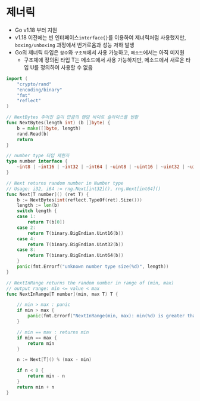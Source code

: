 # 제너릭

* Go v1.18 부터 지원  
* v1.18 이전에는 빈 인터페이스`interface{}`를 이용하여 제너릭처럼 사용했지만, `boxing/unboxing` 과정에서 번거로움과 성능 저하 발생  
* Go의 제너릭 타입은 `함수`와 `구조체`에서 사용 가능하고, `메소드`에서는 아직 미지원  
  * 구조체에 정의된 타입 T는 메소드에서 사용 가능하지만, 메소드에서 새로운 타입 U를 정의하여 사용할 수 없음  

```go
import (
	"crypto/rand"
	"encoding/binary"
	"fmt"
	"reflect"
)

// NextBytes 주어진 길이 만큼의 랜덤 바이트 슬라이스를 반환
func NextBytes(length int) (b []byte) {
	b = make([]byte, length)
	rand.Read(b)
	return
}

// number type 타입 제한자
type number interface {
	~int8 | ~int16 | ~int32 | ~int64 | ~uint8 | ~uint16 | ~uint32 | ~uint64 | ~int | ~uint
}

// Next returns random number in Number type
// Usage: i32, i64 := rng.Next[int32](), rng.Next[int64]()
func Next[T number]() (ret T) {
	b := NextBytes(int(reflect.TypeOf(ret).Size()))
	length := len(b)
	switch length {
	case 1:
		return T(b[0])
	case 2:
		return T(binary.BigEndian.Uint16(b))
	case 4:
		return T(binary.BigEndian.Uint32(b))
	case 8:
		return T(binary.BigEndian.Uint64(b))
	}
	panic(fmt.Errorf("unknown number type size(%d)", length))
}

// NextInRange returns the random number in range of (min, max)
// output range: min <= value < max
func NextInRange[T number](min, max T) T {

	// min > max : panic
	if min > max {
		panic(fmt.Errorf("NextInRange(min, max): min(%d) is greater than max(%d)", min, max))
	}

	// min == max : returns min
	if min == max {
		return min
	}

	n := Next[T]() % (max - min)

	if n < 0 {
		return min - n
	}
	return min + n
}
```
